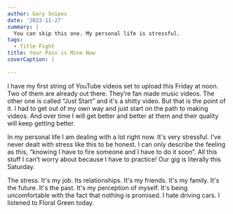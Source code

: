 ```yaml
---
author: Gary Snipes
date: '2023-11-27'
summary: |
  You can skip this one. My personal life is stressful. 
tags: 
  - Title Fight
title: Your Pain is Mine Now
coverCaption: |
  
---
```


I have my first string of YouTube videos set to upload this Friday at noon. Two of them are already out there. They’re fan made music videos. The other one is called “Just Start” and it's a shitty video. But that is the point of it. I had to get out of my own way and just start on the path to making videos. And over time I will get better and better at them and their quality will keep getting better. 

In my personal life I am dealing with a lot right now. It's very stressful. I’ve never dealt with stress like this to be honest. I can only describe the feeling as this, “knowing I have to fire someone and I have to do it soon”. All this stuff I can’t worry about because I have to practice! Our gig is literally this Saturday.

The stress. It's my job. Its relationships. It's my friends. It's my family. It's the future. It's the past. It's my perception of myself. It's being uncomfortable with the fact that nothing is promised. I hate driving cars. I listened to Floral Green today. 